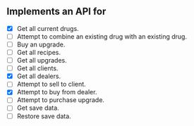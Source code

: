 
## Implements an API for
- [x] Get all current drugs.  
- [ ] Attempt to combine an existing drug with an existing drug.
- [ ] Buy an upgrade.
- [ ] Get all recipes.
- [ ] Get all upgrades.
- [ ] Get all clients.
- [x] Get all dealers.
- [ ] Attempt to sell to client.
- [x] Attempt to buy from dealer.
- [ ] Attempt to purchase upgrade.
- [ ] Get save data.
- [ ] Restore save data.
